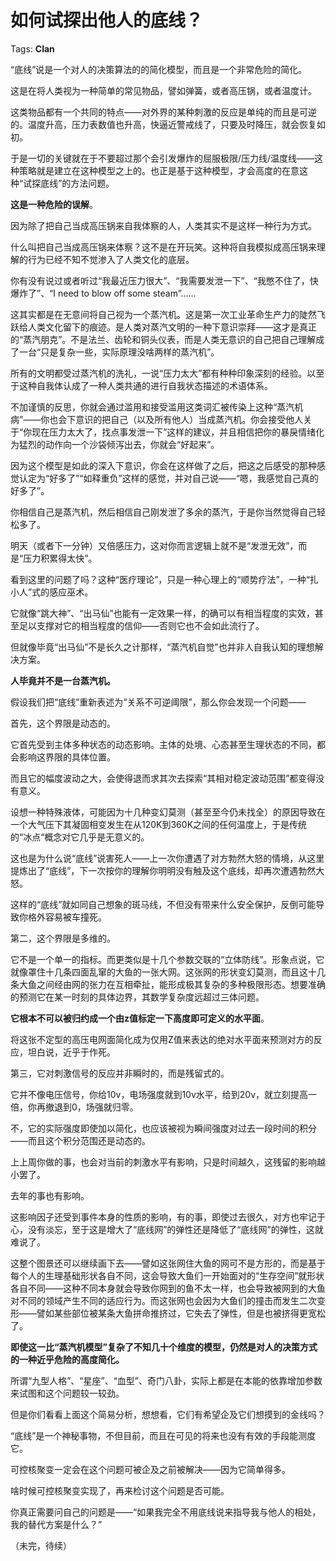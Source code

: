 # 如何试探出他人的底线？

Tags: **Clan**

“底线”说是一个对人的决策算法的的简化模型，而且是一个非常危险的简化。

这是在将人类视为一种简单的常见物品，譬如弹簧，或者高压锅，或者温度计。

这类物品都有一个共同的特点——对外界的某种刺激的反应是单纯的而且是可逆的。温度升高，压力表数值也升高，快逼近警戒线了，只要及时降压，就会恢复如初。

于是一切的关键就在于不要超过那个会引发爆炸的屈服极限/压力线/温度线——这种策略就是建立在这种模型之上的。也正是基于这种模型，才会高度的在意这种“试探底线”的方法问题。

**这是一种危险的误解**。

因为除了把自己当成高压锅来自我体察的人，人类其实不是这样一种行为方式。

什么叫把自己当成高压锅来体察？这不是在开玩笑。这种将自我模拟成高压锅来理解的行为已经不知不觉渗入了人类文化的底层。

你有没有说过或者听过“我最近压力很大”、“我需要发泄一下”、“我憋不住了，快爆炸了”、“I need to blow off some steam”……

这其实都是在无意间将自己视为一个蒸汽机。这是第一次工业革命生产力的陡然飞跃给人类文化留下的痕迹。是人类对蒸汽文明的一种下意识崇拜——这才是真正的“蒸汽朋克”。不是法兰、齿轮和铜头仪表，而是人类无意识的自己把自己理解成了一台“只是复杂一些，实际原理没啥两样的蒸汽机”。

所有的文明都受过蒸汽机的洗礼，一说“压力太大”都有种种印象深刻的经验。以至于这种自我体认成了一种人类共通的进行自我状态描述的术语体系。

不加谨慎的反思，你就会通过滥用和接受滥用这类词汇被传染上这种“蒸汽机病”——你也会下意识的把自己（以及所有他人）当成蒸汽机。你会接受他人关于“你现在压力太大了，找点事发泄一下”这样的建议，并且相信把你的暴戾情绪化为猛烈的动作向一个沙袋倾泻出去，你就会“好起来”。

因为这个模型是如此的深入下意识，你会在这样做了之后，把这之后感受的那种感觉认定为“好多了”“如释重负”这样的感觉，并对自己说——“嗯，我感觉自己真的好多了”。

你相信自己是蒸汽机，然后相信自己刚发泄了多余的蒸汽，于是你当然觉得自己轻松多了。

明天（或者下一分钟）又倍感压力，这对你而言逻辑上就不是“发泄无效”，而是“压力积累得太快”。

看到这里的问题了吗？这种“医疗理论”，只是一种心理上的“顺势疗法”，一种“扎小人”式的感应巫术。

它就像“跳大神”、“出马仙”也能有一定效果一样，的确可以有相当程度的实效，甚至足以支撑对它的相当程度的信仰——否则它也不会如此流行了。

但就像毕竟“出马仙”不是长久之计那样，“蒸汽机自觉”也并非人自我认知的理想解决方案。

**人毕竟并不是一台蒸汽机。**

假设我们把“底线”重新表述为“关系不可逆阈限”，那么你会发现一个问题——

首先，这个界限是动态的。

它首先受到主体多种状态的动态影响。主体的处境、心态甚至生理状态的不同，都会影响这界限的具体位置。

而且它的幅度波动之大，会使得退而求其次去探索“其相对稳定波动范围”都变得没有意义。 

设想一种特殊液体，可能因为十几种变幻莫测（甚至至今仍未找全）的原因导致在一个大气压下其凝固相变发生在从120K到360K之间的任何温度上，于是传统的“冰点“概念对它几乎是无意义的。

这也是为什么说“底线”说害死人——上一次你遭遇了对方勃然大怒的情境，从这里提炼出了“底线”，下一次按你的理解你明明没有触及这个底线，却再次遭遇勃然大怒。

这样的“底线”就如同自己想象的斑马线，不但没有带来什么安全保护，反倒可能导致你格外容易被车撞死。

第二，这个界限是多维的。

它不是一个单一的指标。而更类似是十几个参数交联的“立体防线”。形象点说，它就像罩住十几条四面乱窜的大鱼的一张大网。这张网的形状变幻莫测，而且这十几条大鱼之间经由网的张力在互相牵扯，能形成极其复杂的多种极限形态。想要准确的预测它在某一时刻的具体边界，其数学复杂度远超过三体问题。

**它根本不可以被归约成一个由z值标定一下高度即可定义的水平面**。

将这张不定型的高压电网面简化成为仅用Z值来表达的绝对水平面来预测对方的反应，坦白说，近乎于作死。

第三，它对刺激信号的反应并非瞬时的，而是残留式的。

它并不像电压信号，你给10v，电场强度就到10v水平，给到20v，就立刻提高一倍，你再撤退到0，场强就归零。

不，它的实际强度即使加以简化，也应该被视为瞬间强度对过去一段时间的积分——而且这个积分范围还是动态的。

上上周你做的事，也会对当前的刺激水平有影响，只是时间越久，这残留的影响越小罢了。

去年的事也有影响。

这影响因子还受到事件本身的性质的影响，有的事，即使过去很久，对方也牢记于心，没有淡忘，至于这是增大了“底线网”的弹性还是降低了“底线网”的弹性，这就难说了。

这整个图景还可以继续画下去——譬如这张网住大鱼的网可不是方形的，而是基于每个人的生理基础形状各自不同，这会导致大鱼们一开始面对的“生存空间”就形状各自不同——这种不同本身就会导致你网到的鱼不太一样，也会导致被网到的大鱼对不同的领域产生不同的适应行为。而这张网也会因为大鱼们的撞击而发生二次变形——譬如某些部位被某条大鱼拼命推挤过，它失去了弹性，但是也被挤得更宽松了。

**即使这一比“蒸汽机模型”复杂了不知几十个维度的模型，仍然是对人的决策方式的一种近乎危险的高度简化。**

所谓“九型人格”、“星座”、“血型”、奇门八卦，实际上都是在本能的依靠增加参数来试图和这个问题较一较劲。

但是你们看看上面这个简易分析，想想看，它们有希望企及它们想摸到的金线吗？

“底线”是一个神秘事物，不但目前，而且在可见的将来也没有有效的手段能测度它。

可控核聚变一定会在这个问题可被企及之前被解决——因为它简单得多。

啥时候可控核聚变实现了，再来检讨这个问题是否可能。

你真正需要问自己的问题是——“如果我完全不用底线说来指导我与他人的相处，我的替代方案是什么？”

（未完，待续）



